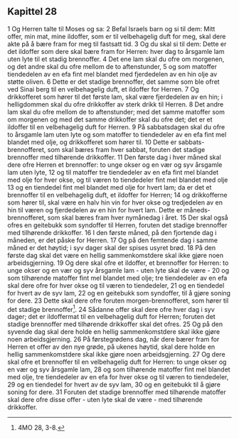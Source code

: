 ## Kapittel 28

1 Og Herren talte til Moses og sa:
2 Befal Israels barn og si til dem: Mitt offer, min mat, mine ildoffer, som er til velbehagelig duft for meg, skal dere akte på å bære fram for meg til fastsatt tid.
3 Og du skal si til dem: Dette er det ildoffer som dere skal bære fram for Herren: hver dag to årsgamle lam uten lyte til et stadig brennoffer.
4 Det ene lam skal du ofre om morgenen, og det andre skal du ofre mellom de to aftenstunder,
5 og som matoffer tiendedelen av en efa fint mel blandet med fjerdedelen av en hin olje av støtte oliven.
6 Dette er det stadige brennoffer, det samme som ble ofret ved Sinai berg til en velbehagelig duft, et ildoffer for Herren.
7 Og drikkofferet som hører til det første lam, skal være fjerdedelen av en hin; i helligdommen skal du ofre drikkoffer av sterk drikk til Herren.
8 Det andre lam skal du ofre mellom de to aftenstunder; med det samme matoffer som om morgenen og med det samme drikkoffer skal du ofre det; det er et ildoffer til en velbehagelig duft for Herren.
9 På sabbatsdagen skal du ofre to årsgamle lam uten lyte og som matoffer to tiendedeler av en efa fint mel blandet med olje, og drikkofferet som hører til.
10 Dette er sabbats-brennofferet, som skal bæres fram hver sabbat, foruten det stadige brennoffer med tilhørende drikkoffer.
11 Den første dag i hver måned skal dere ofre Herren et brennoffer: to unge okser og en vær og syv årsgamle lam uten lyte,
12 og til matoffer tre tiendedeler av en efa fint mel blandet med olje for hver okse, og til væren to tiendedeler fint mel blandet med olje
13 og en tiendedel fint mel blandet med olje for hvert lam; da er det et brennoffer til en velbehagelig duft, et ildoffer for Herren;
14 og drikkofferne som hører til, skal være en halv hin vin for hver okse og tredjedelen av en hin til væren og fjerdedelen av en hin for hvert lam. Dette er måneds-brennofferet, som skal bæres fram hver nymånedag i året.
15 Der skal også ofres en geitebukk som syndoffer til Herren, foruten det stadige brennoffer med tilhørende drikkoffer.
16 I den første måned, på den fjortende dag i måneden, er det påske for Herren.
17 Og på den femtende dag i samme måned er det høytid; i syv dager skal der spises usyret brød.
18 På den første dag skal det være en hellig sammenkomstdere skal ikke gjøre noen arbeidsgjerning.
19 Og dere skal ofre et ildoffer, et brennoffer for Herren: to unge okser og en vær og syv årsgamle lam - uten lyte skal de være -
20 og som tilhørende matoffer fint mel blandet med olje; tre tiendedeler av en efa skal dere ofre for hver okse og til væren to tiendedeler,
21 og en tiendedel for hvert av de syv lam,
22 og en geitebukk som syndoffer, til å gjøre soning for dere.
23 Dette skal dere ofre foruten morgen-brennofferet, som hører til det stadige brennoffer[^1].
24 Sådanne offer skal dere ofre hver dag i syv dager; det er ildoffermat til en velbehagelig duft for Herren; foruten det stadige brennoffer med tilhørende drikkoffer skal det ofres.
25 Og på den syvende dag skal dere holde en hellig sammenkomstdere skal ikke gjøre noen arbeidsgjerning.
26 På førstegrødens dag, når dere bærer fram for Herren et offer av den nye grøde, på ukenes høytid, skal dere holde en hellig sammenkomstdere skal ikke gjøre noen arbeidsgjerning.
27 Og dere skal ofre et brennoffer til en velbehagelig duft for Herren: to unge okser og en vær og syv årsgamle lam,
28 og som tilhørende matoffer fint mel blandet med olje, tre tiendedeler av en efa for hver okse og til væren to tiendedeler,
29 og en tiendedel for hvert av de syv lam,
30 og en geitebukk til å gjøre soning for dere.
31 Foruten det stadige brennoffer med tilhørende matoffer skal dere ofre disse offer - uten lyte skal de være - med tilhørende drikkoffer.

[^1]:  4MO 28, 3-8.
